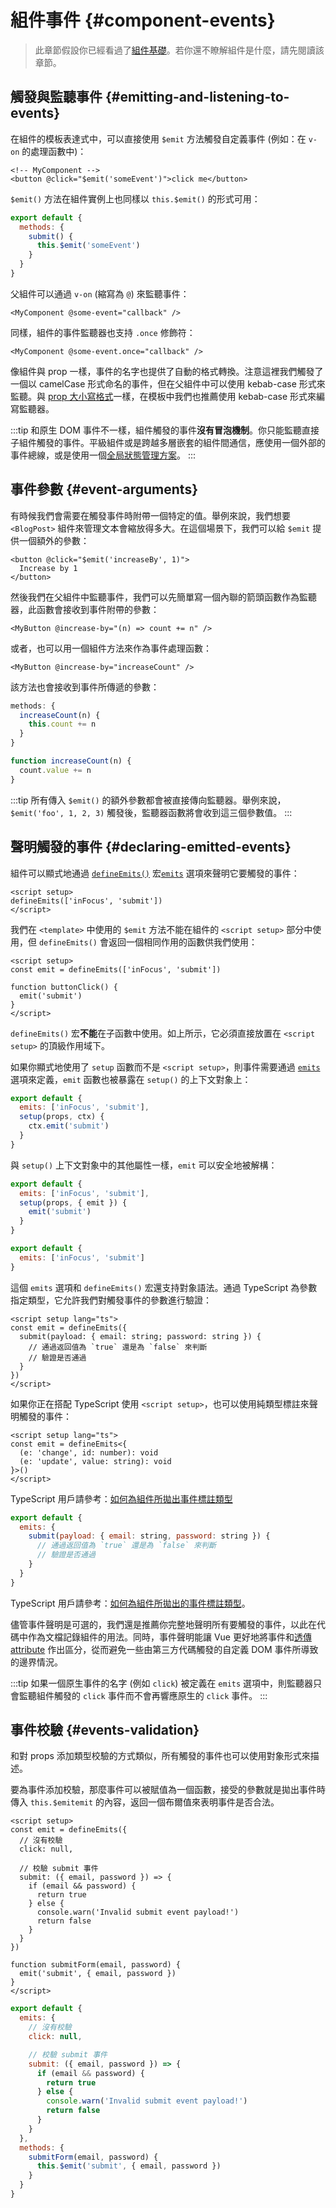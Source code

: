 <script setup>
import { onMounted } from 'vue'

if (typeof window !== 'undefined') {
  const hash = window.location.hash

  // The docs for v-model used to be part of this page. Attempt to redirect outdated links.
  if ([
    '#usage-with-v-model',
    '#v-model-arguments',
    '#multiple-v-model-bindings',
    '#handling-v-model-modifiers'
  ].includes(hash)) {
    onMounted(() => {
      window.location = './v-model.html' + hash
    })
  }
}
</script>

# 組件事件 {#component-events}

> 此章節假設你已經看過了[組件基礎](/guide/essentials/component-basics)。若你還不瞭解組件是什麼，請先閱讀該章節。

## 觸發與監聽事件 {#emitting-and-listening-to-events}

在組件的模板表達式中，可以直接使用 `$emit` 方法觸發自定義事件 (例如：在 `v-on` 的處理函數中)：

```vue-html
<!-- MyComponent -->
<button @click="$emit('someEvent')">click me</button>
```

<div class="options-api">

`$emit()` 方法在組件實例上也同樣以 `this.$emit()` 的形式可用：

```js
export default {
  methods: {
    submit() {
      this.$emit('someEvent')
    }
  }
}
```

</div>

父組件可以通過 `v-on` (縮寫為 `@`) 來監聽事件：

```vue-html
<MyComponent @some-event="callback" />
```

同樣，組件的事件監聽器也支持 `.once` 修飾符：

```vue-html
<MyComponent @some-event.once="callback" />
```

像組件與 prop 一樣，事件的名字也提供了自動的格式轉換。注意這裡我們觸發了一個以 camelCase 形式命名的事件，但在父組件中可以使用 kebab-case 形式來監聽。與 [prop 大小寫格式](/guide/components/props#prop-name-casing)一樣，在模板中我們也推薦使用 kebab-case 形式來編寫監聽器。

:::tip
和原生 DOM 事件不一樣，組件觸發的事件**沒有冒泡機制**。你只能監聽直接子組件觸發的事件。平級組件或是跨越多層嵌套的組件間通信，應使用一個外部的事件總線，或是使用一個[全局狀態管理方案](/guide/scaling-up/state-management)。
:::

## 事件參數 {#event-arguments}

有時候我們會需要在觸發事件時附帶一個特定的值。舉例來說，我們想要 `<BlogPost>` 組件來管理文本會縮放得多大。在這個場景下，我們可以給 `$emit` 提供一個額外的參數：

```vue-html
<button @click="$emit('increaseBy', 1)">
  Increase by 1
</button>
```

然後我們在父組件中監聽事件，我們可以先簡單寫一個內聯的箭頭函數作為監聽器，此函數會接收到事件附帶的參數：

```vue-html
<MyButton @increase-by="(n) => count += n" />
```

或者，也可以用一個組件方法來作為事件處理函數：

```vue-html
<MyButton @increase-by="increaseCount" />
```

該方法也會接收到事件所傳遞的參數：

<div class="options-api">

```js
methods: {
  increaseCount(n) {
    this.count += n
  }
}
```

</div>
<div class="composition-api">

```js
function increaseCount(n) {
  count.value += n
}
```

</div>

:::tip
所有傳入 `$emit()` 的額外參數都會被直接傳向監聽器。舉例來說，`$emit('foo', 1, 2, 3)` 觸發後，監聽器函數將會收到這三個參數值。
:::

## 聲明觸發的事件 {#declaring-emitted-events}

組件可以顯式地通過 <span class="composition-api">[`defineEmits()`](/api/sfc-script-setup#defineprops-defineemits) 宏</span><span class="options-api">[`emits`](/api/options-state#emits) 選項</span>來聲明它要觸發的事件：

<div class="composition-api">

```vue
<script setup>
defineEmits(['inFocus', 'submit'])
</script>
```

我們在 `<template>` 中使用的 `$emit` 方法不能在組件的 `<script setup>` 部分中使用，但 `defineEmits()` 會返回一個相同作用的函數供我們使用：

```vue
<script setup>
const emit = defineEmits(['inFocus', 'submit'])

function buttonClick() {
  emit('submit')
}
</script>
```

`defineEmits()` 宏**不能**在子函數中使用。如上所示，它必須直接放置在 `<script setup>` 的頂級作用域下。

如果你顯式地使用了 `setup` 函數而不是 `<script setup>`，則事件需要通過 [`emits`](/api/options-state#emits) 選項來定義，`emit` 函數也被暴露在 `setup()` 的上下文對象上：

```js
export default {
  emits: ['inFocus', 'submit'],
  setup(props, ctx) {
    ctx.emit('submit')
  }
}
```

與 `setup()` 上下文對象中的其他屬性一樣，`emit` 可以安全地被解構：

```js
export default {
  emits: ['inFocus', 'submit'],
  setup(props, { emit }) {
    emit('submit')
  }
}
```

</div>
<div class="options-api">

```js
export default {
  emits: ['inFocus', 'submit']
}
```

</div>

這個 `emits` 選項和 `defineEmits()` 宏還支持對象語法。通過 TypeScript 為參數指定類型，它允許我們對觸發事件的參數進行驗證：

<div class="composition-api">

```vue
<script setup lang="ts">
const emit = defineEmits({
  submit(payload: { email: string; password: string }) {
    // 通過返回值為 `true` 還是為 `false` 來判斷
    // 驗證是否通過
  }
})
</script>
```

如果你正在搭配 TypeScript 使用 `<script setup>`，也可以使用純類型標註來聲明觸發的事件：

```vue
<script setup lang="ts">
const emit = defineEmits<{
  (e: 'change', id: number): void
  (e: 'update', value: string): void
}>()
</script>
```

TypeScript 用戶請參考：[如何為組件所拋出事件標註類型](/guide/typescript/composition-api#typing-component-emits) <sup class="vt-badge ts" />

</div>
<div class="options-api">

```js
export default {
  emits: {
    submit(payload: { email: string, password: string }) {
      // 通過返回值為 `true` 還是為 `false` 來判斷
      // 驗證是否通過
    }
  }
}
```

TypeScript 用戶請參考：[如何為組件所拋出的事件標註類型](/guide/typescript/options-api#typing-component-emits)。<sup class="vt-badge ts" />

</div>

儘管事件聲明是可選的，我們還是推薦你完整地聲明所有要觸發的事件，以此在代碼中作為文檔記錄組件的用法。同時，事件聲明能讓 Vue 更好地將事件和[透傳 attribute](/guide/components/attrs#v-on-listener-inheritance) 作出區分，從而避免一些由第三方代碼觸發的自定義 DOM 事件所導致的邊界情況。

:::tip
如果一個原生事件的名字 (例如 `click`) 被定義在 `emits` 選項中，則監聽器只會監聽組件觸發的 `click` 事件而不會再響應原生的 `click` 事件。
:::

## 事件校驗 {#events-validation}

和對 props 添加類型校驗的方式類似，所有觸發的事件也可以使用對象形式來描述。

要為事件添加校驗，那麼事件可以被賦值為一個函數，接受的參數就是拋出事件時傳入 <span class="options-api">`this.$emit`</span><span class="composition-api">`emit`</span> 的內容，返回一個布爾值來表明事件是否合法。

<div class="composition-api">

```vue
<script setup>
const emit = defineEmits({
  // 沒有校驗
  click: null,

  // 校驗 submit 事件
  submit: ({ email, password }) => {
    if (email && password) {
      return true
    } else {
      console.warn('Invalid submit event payload!')
      return false
    }
  }
})

function submitForm(email, password) {
  emit('submit', { email, password })
}
</script>
```

</div>
<div class="options-api">

```js
export default {
  emits: {
    // 沒有校驗
    click: null,

    // 校驗 submit 事件
    submit: ({ email, password }) => {
      if (email && password) {
        return true
      } else {
        console.warn('Invalid submit event payload!')
        return false
      }
    }
  },
  methods: {
    submitForm(email, password) {
      this.$emit('submit', { email, password })
    }
  }
}
```

</div>
